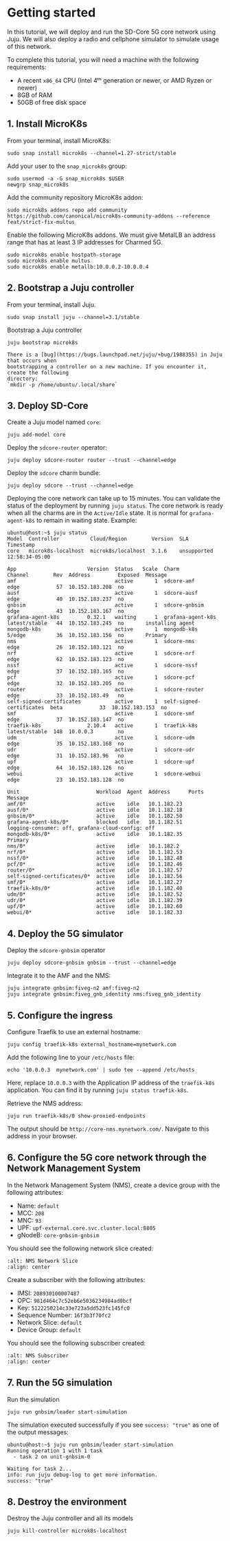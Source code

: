 # Getting started

In this tutorial, we will deploy and run the SD-Core 5G core network using Juju. We will also
deploy a radio and cellphone simulator to simulate usage of this network.

To complete this tutorial, you will need a machine with the following
requirements:

- A recent `x86_64` CPU (Intel 4ᵗʰ generation or newer, or AMD Ryzen or newer)
- 8GB of RAM
- 50GB of free disk space

## 1. Install MicroK8s

From your terminal, install MicroK8s:

```console
sudo snap install microk8s --channel=1.27-strict/stable
```

Add your user to the `snap_microk8s` group:

```console
sudo usermod -a -G snap_microk8s $USER
newgrp snap_microk8s
```

Add the community repository MicroK8s addon:

```console
sudo microk8s addons repo add community https://github.com/canonical/microk8s-community-addons --reference feat/strict-fix-multus
```

Enable the following MicroK8s addons. We must give MetalLB an address
range that has at least 3 IP addresses for Charmed 5G.

```console
sudo microk8s enable hostpath-storage
sudo microk8s enable multus
sudo microk8s enable metallb:10.0.0.2-10.0.0.4
```

## 2. Bootstrap a Juju controller

From your terminal, install Juju.

```console
sudo snap install juju --channel=3.1/stable
```

Bootstrap a Juju controller

```console
juju bootstrap microk8s
```

```{note}
There is a [bug](https://bugs.launchpad.net/juju/+bug/1988355) in Juju that occurs when 
bootstrapping a controller on a new machine. If you encounter it, create the following 
directory:
`mkdir -p /home/ubuntu/.local/share`
```

## 3. Deploy SD-Core


Create a Juju model named `core`:

```console
juju add-model core
```

Deploy the `sdcore-router` operator:

```console
juju deploy sdcore-router router --trust --channel=edge
```

Deploy the `sdcore` charm bundle:

```console
juju deploy sdcore --trust --channel=edge
```

Deploying the core network can take up to 15 minutes. You can validate the status of the
deployment by running `juju status`. The core network is ready when all the charms are in the
`Active/Idle` state. It is normal for `grafana-agent-k8s` to remain in waiting state. Example:

```console
ubuntu@host:~$ juju status
Model  Controller          Cloud/Region        Version  SLA          Timestamp
core   microk8s-localhost  microk8s/localhost  3.1.6    unsupported  12:58:34-05:00

App                       Version  Status   Scale  Charm                     Channel        Rev  Address         Exposed  Message
amf                                active       1  sdcore-amf                edge            57  10.152.183.208  no       
ausf                               active       1  sdcore-ausf               edge            40  10.152.183.237  no       
gnbsim                             active       1  sdcore-gnbsim             edge            43  10.152.183.167  no       
grafana-agent-k8s         0.32.1   waiting      1  grafana-agent-k8s         latest/stable   44  10.152.183.245  no       installing agent
mongodb-k8s                        active       1  mongodb-k8s               5/edge          36  10.152.183.156  no       Primary
nms                                active       1  sdcore-nms                edge            26  10.152.183.121  no       
nrf                                active       1  sdcore-nrf                edge            62  10.152.183.123  no       
nssf                               active       1  sdcore-nssf               edge            37  10.152.183.165  no       
pcf                                active       1  sdcore-pcf                edge            32  10.152.183.205  no       
router                             active       1  sdcore-router             edge            33  10.152.183.49   no       
self-signed-certificates           active       1  self-signed-certificates  beta            33  10.152.183.153  no       
smf                                active       1  sdcore-smf                edge            37  10.152.183.147  no       
traefik-k8s               2.10.4   active       1  traefik-k8s               latest/stable  148  10.0.0.3        no       
udm                                active       1  sdcore-udm                edge            35  10.152.183.168  no       
udr                                active       1  sdcore-udr                edge            31  10.152.183.96   no       
upf                                active       1  sdcore-upf                edge            64  10.152.183.126  no       
webui                              active       1  sdcore-webui              edge            23  10.152.183.128  no       

Unit                         Workload  Agent  Address      Ports  Message
amf/0*                       active    idle   10.1.182.23         
ausf/0*                      active    idle   10.1.182.18         
gnbsim/0*                    active    idle   10.1.182.50         
grafana-agent-k8s/0*         blocked   idle   10.1.182.51         logging-consumer: off, grafana-cloud-config: off
mongodb-k8s/0*               active    idle   10.1.182.35         Primary
nms/0*                       active    idle   10.1.182.2          
nrf/0*                       active    idle   10.1.182.53         
nssf/0*                      active    idle   10.1.182.48         
pcf/0*                       active    idle   10.1.182.46         
router/0*                    active    idle   10.1.182.57         
self-signed-certificates/0*  active    idle   10.1.182.56         
smf/0*                       active    idle   10.1.182.27         
traefik-k8s/0*               active    idle   10.1.182.40         
udm/0*                       active    idle   10.1.182.52         
udr/0*                       active    idle   10.1.182.39         
upf/0*                       active    idle   10.1.182.60         
webui/0*                     active    idle   10.1.182.33 
```

## 4. Deploy the 5G simulator

Deploy the `sdcore-gnbsim` operator

```console
juju deploy sdcore-gnbsim gnbsim --trust --channel=edge
```

Integrate it to the AMF and the NMS:

```console
juju integrate gnbsim:fiveg-n2 amf:fiveg-n2
juju integrate gnbsim:fiveg_gnb_identity nms:fiveg_gnb_identity
```

## 5. Configure the ingress

Configure Traefik to use an external hostname:

```console
juju config traefik-k8s external_hostname=mynetwork.com
```

Add the following line to your `/etc/hosts` file:

```console
echo '10.0.0.3  mynetwork.com' | sudo tee --append /etc/hosts
```

Here, replace `10.0.0.3` with the Application IP address of the `traefik-k8s` application. You can find it by running `juju status traefik-k8s`.

Retrieve the NMS address:

```console
juju run traefik-k8s/0 show-proxied-endpoints
```

The output should be `http://core-nms.mynetwork.com/`. Navigate to this address in your browser.


## 6. Configure the 5G core network through the Network Management System

In the Network Management System (NMS), create a device group with the following attributes:

- Name: `default`
- MCC: `208`
- MNC: `93`
- UPF: `upf-external.core.svc.cluster.local:8805`
- gNodeB: `core-gnbsim-gnbsim`

You should see the following network slice created:

```{image} ../images/nms_network_slice.png
:alt: NMS Network Slice
:align: center
```

Create a subscriber with the following attributes:
- IMSI: `208930100007487`
- OPC: `981d464c7c52eb6e5036234984ad0bcf`
- Key: `5122250214c33e723a5dd523fc145fc0`
- Sequence Number: `16f3b3f70fc2`
- Network Slice: `default`
- Device Group: `default`

You should see the following subscriber created:

```{image} ../images/nms_subscriber.png
:alt: NMS Subscriber
:align: center
```

## 7. Run the 5G simulation

Run the simulation

```console
juju run gnbsim/leader start-simulation
```

The simulation executed successfully if you see `success: "true"` as one of the
output messages:

```console
ubuntu@host:~$ juju run gnbsim/leader start-simulation
Running operation 1 with 1 task
  - task 2 on unit-gnbsim-0

Waiting for task 2...
info: run juju debug-log to get more information.
success: "true"
```

## 8. Destroy the environment

Destroy the Juju controller and all its models

```console
juju kill-controller microk8s-localhost
```
